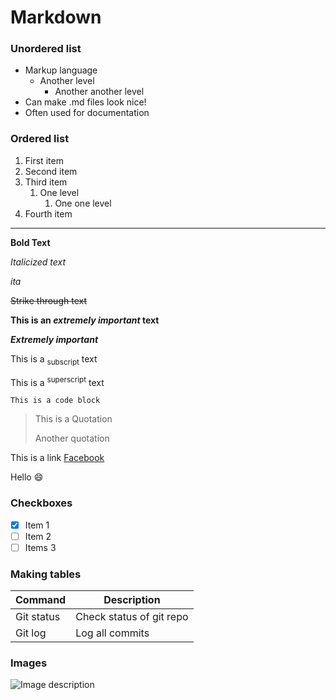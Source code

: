 # Markdown

### Unordered list
- Markup language
  - Another level
    - Another another level
- Can make .md files look nice!
- Often used for documentation

### Ordered list
1. First item
2. Second item
3. Third item
   1. One level
      1. One one level
4. Fourth item

---

**Bold Text**

_Italicized text_

*ita*

~~Strike through text~~

**This is an _extremely important_ text**

***Extremely important***

This is a <sub>subscript</sub> text

This is a <sup>superscript</sup> text

`This is a code block`

> This is a Quotation
>
> Another quotation

This is a link [Facebook](https://www.facebook.com/)

Hello 😄

### Checkboxes
- [x] Item 1
- [ ] Item 2
- [ ] Items 3

### Making tables
|Command |Description |
|--------|-----------|
|Git status |Check status of git repo
|Git log |Log all commits

### Images
![Image description](https://images.unsplash.com/photo-1502877338535-766e1452684a?ixlib=rb-4.0.3&ixid=M3wxMjA3fDB8MHxwaG90by1wYWdlfHx8fGVufDB8fHx8fA%3D%3D&auto=format&fit=crop&w=1772&q=80)